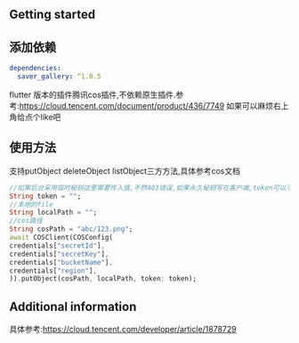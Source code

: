 
## Getting started

## 添加依赖
```yaml
dependencies:
  saver_gallery: ^1.0.5
```

flutter 版本的插件腾讯cos插件,不依赖原生插件.参考:https://cloud.tencent.com/document/product/436/7749
如果可以麻烦右上角给点个like吧

## 使用方法
支持putObject deleteObject listObject三方方法,具体参考cos文档
```dart
//如果后台采用临时秘钥这里需要传入值,不然403错误,如果永久秘钥写在客户端,token可以不传入
String token = "";
//本地的file
String localPath = "";
//cos路径
String cosPath = "abc/123.png";
await COSClient(COSConfig(
credentials["secretId"],
credentials["secretKey"],
credentials["bucketName"],
credentials["region"],
)).putObject(cosPath, localPath, token: token);
```

## Additional information

具体参考:https://cloud.tencent.com/developer/article/1878729
